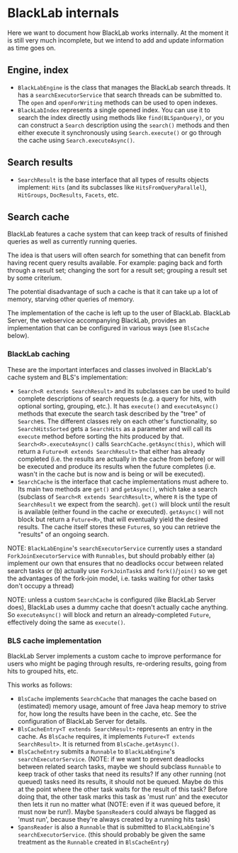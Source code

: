 # BlackLab internals

Here we want to document how BlackLab works internally. At the moment it is still very much incomplete, but we intend to add and update information as time goes on.

## Engine, index

- `BlackLabEngine` is the class that manages the BlackLab search threads. It has a `searchExecutorService` that search threads can be submitted to. The `open` and `openForWriting` methods can be used to open indexes.
- `BlackLabIndex` represents a single opened index. You can use it to search the index directly using methods like `find(BLSpanQuery)`, or you can construct a `Search` description using the `search()` methods and then either execute it synchronously using `Search.execute()` or go through the cache using `Search.executeAsync()`.

## Search results

- `SearchResult` is the base interface that all types of results objects implement: `Hits` (and its subclasses like `HitsFromQueryParallel`), `HitGroups`, `DocResults`, `Facets`, etc.

## Search cache

BlackLab features a cache system that can keep track of results of finished queries as well as currently running queries.

The idea is that users will often search for something that can benefit from having recent query results available. For example: paging back and forth through a result set; changing the sort for a result set; grouping a result set by some criterium.

The potential disadvantage of such a cache is that it can take up a lot of memory, starving other queries of memory.

The implementation of the cache is left up to the user of BlackLab. BlackLab Server, the webservice accompanying BlackLab, provides an implementation that can be configured in various ways (see `BlsCache` below).

### BlackLab caching

These are the important interfaces and classes involved in BlackLab's cache system and BLS's implementation:

- `Search<R extends SearchResult>` and its subclasses can be used to build complete descriptions of search requests (e.g. a query for hits, with optional sorting, grouping, etc.). It has `execute()` and `executeAsync()` methods that execute the search task described by the "tree" of `Search`es. The different classes rely on each other's functionality, so `SearchHitsSorted` gets a `SearchHits` as a parameter and will call its `execute` method before sorting the hits produced by that. `Search<R>.executeAsync()` calls `SearchCache.getAsync(this)`, which will return a `Future<R extends SearchResult>` that either has already completed (i.e. the results are actually in the cache from before) or will be executed and produce its results when the future completes (i.e. wasn't in the cache but is now and is being or will be executed).
- `SearchCache` is the interface that cache implementations must adhere to. Its main two methods are `get()` and `getAsync()`, which take a search (subclass of `Search<R extends SearchResult>`, where `R` is the type of `SearchResult` we expect from the search). `get()` will block until the result is available (either found in the cache or executed). `getAsync()` will not block but return a `Future<R>`, that will eventually yield the desired results. The cache itself stores these `Future`s, so you can retrieve the "results" of an ongoing search.

NOTE: `BlackLabEngine`'s `searchExecutorService` currently uses a standard `ForkJoinExecutorService` with `Runnables`, but should probably either (a) implement our own that ensures that no deadlocks occur between related search tasks or (b) actually use `ForkJoinTask`s and `fork()`/`join()` so we get the advantages of the fork-join model, i.e. tasks waiting for other tasks don't occupy a thread)

NOTE: unless a custom `SearchCache` is configured (like BlackLab Server does), BlackLab uses a dummy cache that doesn't actually cache anything. So `executeAsync()` will block and return an already-completed `Future`, effectively doing the same as `execute()`.

### BLS cache implementation

BlackLab Server implements a custom cache to improve performance for users who might be paging through results, re-ordering results, going from hits to grouped hits, etc.

This works as follows:

- `BlsCache` implements `SearchCache` that manages the cache based on (estimated) memory usage, amount of free Java heap memory to strive for, how long the results have been in the cache, etc. See the configuration of BlackLab Server for details.
- `BlsCacheEntry<T extends SearchResult>` represents an entry in the cache. As `BlsCache` requires, it implements `Future<T extends SearchResult>`. It is returned from `BlsCache.getAsync()`.
- `BlsCacheEntry` submits a `Runnable` to `BlackLabEngine`'s `searchExecutorService`.
  (NOTE: if we want to prevent deadlocks between related search tasks, maybe we should subclass `Runnable` to keep track of other tasks that need its results? If any other running (not queued) tasks need its results, it should not be queued. Maybe do this at the point where the other task waits for the result of this task? Before doing that, the other task marks this task as 'must run' and the executor then lets it run no matter what (NOTE: even if it was queued before, it must now be run!). Maybe `SpansReader`s could always be flagged as 'must run', because they're always created by a running hits task)
- `SpansReader` is also a `Runnable` that is submitted to `BlackLabEngine`'s `searchExecutorService`. (this should probably be given the same treatment as the `Runnable` created in `BlsCacheEntry`)
